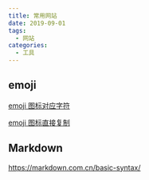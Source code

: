 ```yaml
---
title: 常用网站
date: 2019-09-01
tags:
  - 网站
categories:
  - 工具
---
```


## emoji

[emoji 图标对应字符](https://github.com/markdown-it/markdown-it-emoji/blob/master/lib/data/full.json)

[emoji 图标直接复制](https://emojipedia.org/)

## Markdown

<https://markdown.com.cn/basic-syntax/>

